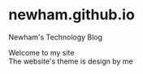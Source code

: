 # newham.github.io
Newham's Technology Blog

Welcome to my site  
The website's theme is design by me  
